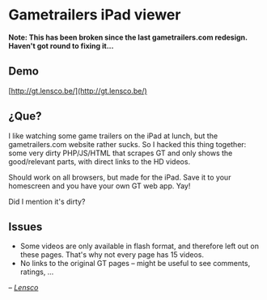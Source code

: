 # Gametrailers iPad viewer

**Note: This has been broken since the last gametrailers.com redesign. Haven't got round to fixing it...**

## Demo

[http://gt.lensco.be/](http://gt.lensco.be/)

## ¿Que?

I like watching some game trailers on the iPad at lunch, but the gametrailers.com website rather sucks. So I hacked this thing together: some very dirty PHP/JS/HTML that scrapes GT and only shows the good/relevant parts, with direct links to the HD videos.

Should work on all browsers, but made for the iPad. Save it to your homescreen and you have your own GT web app. Yay!

Did I mention it's dirty?

## Issues

- Some videos are only available in flash format, and therefore left out on these pages. That's why not every page has 15 videos.
- No links to the original GT pages – might be useful to see comments, ratings, …

_– [Lensco](http://lensco.be/)_
